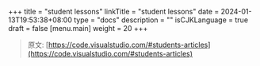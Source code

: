 +++
title = "student lessons"
linkTitle = "student lessons"
date = 2024-01-13T19:53:38+08:00
type = "docs"
description = ""
isCJKLanguage = true
draft = false
[menu.main]
    weight = 20
+++

> 原文: [https://code.visualstudio.com/#students-articles](https://code.visualstudio.com/#students-articles)
